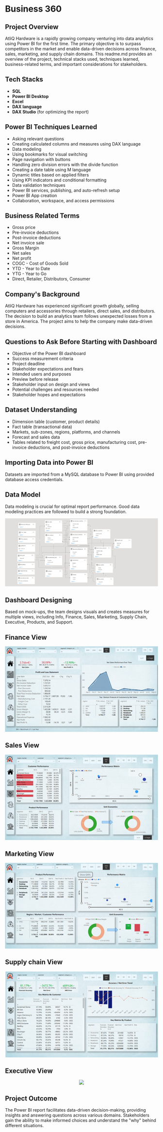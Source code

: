 # Business 360

## Project Overview

AtliQ Hardware is a rapidly growing company venturing into data analytics using Power BI for the first time. The primary objective is to surpass competitors in the market and enable data-driven decisions across finance, sales, marketing, and supply chain domains. This readme.md provides an overview of the project, technical stacks used, techniques learned, business-related terms, and important considerations for stakeholders.

## Tech Stacks

- **SQL**
- **Power BI Desktop**
- **Excel**
- **DAX language**
- **DAX Studio** (for optimizing the report)

## Power BI Techniques Learned

- Asking relevant questions
- Creating calculated columns and measures using DAX language
- Data modeling
- Using bookmarks for visual switching
- Page navigation with buttons
- Handling zero division errors with the divide function
- Creating a date table using M language
- Dynamic titles based on applied filters
- Using KPI indicators and conditional formatting
- Data validation techniques
- Power BI services, publishing, and auto-refresh setup
- Power BI App creation
- Collaboration, workspace, and access permissions

## Business Related Terms

- Gross price
- Pre-invoice deductions
- Post-invoice deductions
- Net invoice sale
- Gross Margin
- Net sales
- Net profit
- COGC - Cost of Goods Sold
- YTD - Year to Date
- YTG - Year to Go
- Direct, Retailer, Distributors, Consumer

## Company's Background

AtliQ Hardware has experienced significant growth globally, selling computers and accessories through retailers, direct sales, and distributors. The decision to build an analytics team follows unexpected losses from a store in America. The project aims to help the company make data-driven decisions.

## Questions to Ask Before Starting with Dashboard

- Objective of the Power BI dashboard
- Success measurement criteria
- Project deadline
- Stakeholder expectations and fears
- Intended users and purposes
- Preview before release
- Stakeholder input on design and views
- Potential challenges and resources needed
- Stakeholder hopes and expectations

## Dataset Understanding

- Dimension table (customer, product details)
- Fact table (transactional data)
- Markets, sub-zones, regions, platforms, and channels
- Forecast and sales data
- Tables related to freight cost, gross price, manufacturing cost, pre-invoice deductions, and post-invoice deductions

## Importing Data into Power BI

Datasets are imported from a MySQL database to Power BI using provided database access credentials.

## Data Model

Data modeling is crucial for optimal report performance. Good data modeling practices are followed to build a strong foundation.
<p align="center">
  <img src="Resources/Data_model.png">
</p>


## Dashboard Designing

Based on mock-ups, the team designs visuals and creates measures for multiple views, including Info, Finance, Sales, Marketing, Supply Chain, Executive, Products, and Support.

## Finance View
<p align="center">
  <img src="Resources/finance_view.png">
</p>

## Sales View
<p align="center">
  <img src="Resources/sales_view.png">
</p>

## Marketing View
<p align="center">
  <img src="Resources/marketing_view.png">
</p>

## Supply chain View
<p align="center">
  <img src="Resources/supply_chain_view.png">
</p>

## Executive View
<p align="center">
  <img src="Resources/Resources/executive_view.png">
</p>


## Project Outcome

The Power BI report facilitates data-driven decision-making, providing insights and answering questions across various domains. Stakeholders gain the ability to make informed choices and understand the "why" behind different situations.


